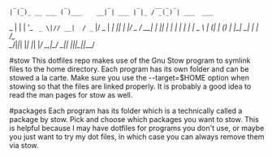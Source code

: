      _ _           _           _       _    __ _ _           
    | (_)_ __ ___ ( )___    __| | ___ | |_ / _(_) | ___  ___ 
 _  | | | '_ ` _ \|// __|  / _` |/ _ \| __| |_| | |/ _ \/ __|
| |_| | | | | | | | \__ \ | (_| | (_) | |_|  _| | |  __/\__ \
 \___/|_|_| |_| |_| |___/  \__,_|\___/ \__|_| |_|_|\___||___/
                                                             

#stow
This dotfiles repo makes use of the Gnu Stow program to symlink
files to the home directory. Each program has its own folder
and can be stowed a la carte. Make sure you use the --target=$HOME
option when stowing so that the files are linked properly. It
is probably a good idea to read the man pages for stow as well.

#packages
Each program has its folder which is a technically called a package
by stow. Pick and choose which packages you want to stow. This is helpful
because I may have dotfiles for programs you don't use, or maybe you just
want to try my dot files, in which case you can always remove them via stow.

